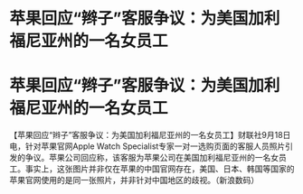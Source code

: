 # 苹果回应“辫子”客服争议：为美国加利福尼亚州的一名女员工

# 苹果回应“辫子”客服争议：为美国加利福尼亚州的一名女员工

【苹果回应“辫子”客服争议：为美国加利福尼亚州的一名女员工】财联社9月18日电，针对苹果官网Apple Watch
Specialist专家一对一选购页面的客服人员照片引发的争议。苹果公司回应称，该客服为苹果公司在美国加利福尼亚州的一名女员工。事实上，这张图片并非仅在苹果的中国官网存在，美国、日本、韩国等国家的苹果官网使用的是同一张照片，并非针对中国地区的歧视。（新浪数码）

